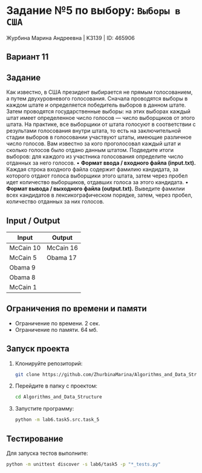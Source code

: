 # Задание №5 по выбору: `Выборы в США`
Журбина Марина Андреевна | K3139 | ID: 465906

## Вариант 11

## Задание 
Как известно, в США президент выбирается не прямым голосованием, а путем двухуровневого голосования. Сначала проводятся выборы в каждом штате и определяется победитель выборов в данном штате. Затем проводятся государственные выборы: на этих выборах каждый штат имеет определенное число голосов — число выборщиков от этого штата. На практике, все выборщики от штата голосуют в соответствии с результами голосования внутри штата, то есть на заключительной стадии выборов в голосовании участвуют штаты, имеющие различное число голосов. Вам известно за кого проголосовал каждый штат и сколько голосов было отдано данным штатом. Подведите итоги выборов: для каждого из участника голосования определите число отданных за него голосов.
• **Формат ввода / входного файла (input.txt).** Каждая строка входного файла содержит фамилию кандидата, за которого отдают голоса выборщики этого штата, затем через пробел идет количество выборщиков, отдавших голоса за этого кандидата.
• **Формат вывода / выходного файла (output.txt).** Выведите фамилии всех
кандидатов в лексикографическом порядке, затем, через пробел, количество отданных за них голосов.

## Input / Output 

| Input    | Output |
|----------|----------|
| McCain 10    | McCain 16   |
| McCain 5    | Obama 17   |
| Obama 9    |    |
| Obama 8    |    |
| McCain 1    |    |

## Ограничения по времени и памяти

- Ограничение по времени. 2 сек.
- Ограничение по памяти. 64 мб.

## Запуск проекта
1. Клонируйте репозиторий:
   ```bash
   git clone https://github.com/ZhurbinaMarina/Algorithms_and_Data_Structure.git
   ```
2. Перейдите в папку с проектом:
   ```bash
   cd Algorithms_and_Data_Structure
   ```
3. Запустите программу:
   ```bash
   python -m lab6.task5.src.task_5
   ```

## Тестирование
Для запуска тестов выполните:
```bash
python -m unittest discover -s lab6/task5 -p "*_tests.py"
```